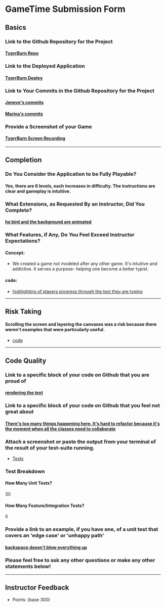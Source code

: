 # GameTime Submission Form

## Basics

### Link to the Github Repository for the Project
#### [TyprrBurn Repo](https://github.com/jeneve/typrr-burn)

### Link to the Deployed Application
#### [TyprrBurn Deploy](https://jeneve.github.io/typrr-burn/)

### Link to Your Commits in the Github Repository for the Project
#### [Jeneve's commits](https://github.com/jeneve/typrr-burn/commits/master?author=jeneve)
#### [Marina's commits](https://github.com/jeneve/typrr-burn/commits/master?author=marinacor1)

### Provide a Screenshot of your Game
#### [TyprrBurn Screen Recording](http://recordit.co/bni8wbO2My)

---

## Completion

### Do You Consider the Application to be Fully Playable?
#### Yes, there are 6 levels, each increases in difficulty. The instructions are clear and gameplay is intuitive.

### What Extensions, as Requested By an Instructor, Did You Complete?
#### [he bird and the background are animated](http://recordit.co/hsVk47AOD8)

### What Features, if Any, Do You Feel Exceed Instructor Expectations?
#### Concept:
- We created a game not modeled after any other game. It's intuitive and addictive. It serves a purpose- helping one become a better typist.

#### code:

- [highlighting of players progress through the text they are typing](https://github.com/jeneve/typrr-burn/blob/master/lib/keystroke.js#L52)

----

## Risk Taking
#### Scrolling the screen and layering the canvases was a risk because there weren't examples that were particularly useful.

- [code](https://github.com/jeneve/typrr-burn/blob/master/lib/game.js#L19)

----

## Code Quality

### Link to a specific block of your code on Github that you are proud of

#### [rendering the text](https://github.com/jeneve/typrr-burn/blob/master/lib/level.js#L36)

### Link to a specific block of your code on Github that you feel not great about

#### [There's too many things happening here. It's hard to refactor because it's the moment when all the classes need to collaborate](https://github.com/jeneve/typrr-burn/blob/master/lib/level.js#L92)

### Attach a screenshot or paste the output from your terminal of the result of your test-suite running.

- [Tests](https://s3-us-west-1.amazonaws.com/ideabox/Screen+Shot+2016-07-13+at+3.41.29+PM.png)

### Test Breakdown
#### How Many Unit Tests?
30
#### How Many Feature/Integration Tests?
0

### Provide a link to an example, if you have one, of a unit test that covers an 'edge case' or 'unhappy path'

#### [backspace doesn't blow everything up](https://github.com/jeneve/typrr-burn/blob/master/test/keystroke-test.js#L82)

### Please feel free to ask any other questions or make any other statements below!

-----

## Instructor Feedback

- Points: (base 300)
